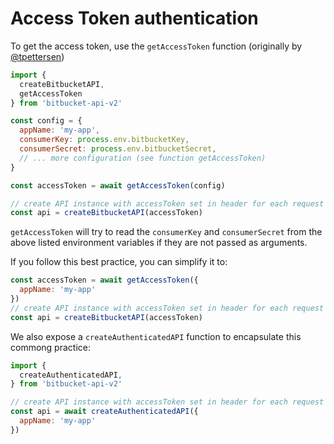 # Access Token authentication

To get the access token, use the `getAccessToken` function (originally by [@tpettersen](https://bitbucket.org/tpettersen/bitbucket-auth-token/))

```js
import {
  createBitbucketAPI,
  getAccessToken
} from 'bitbucket-api-v2'

const config = {
  appName: 'my-app',
  consumerKey: process.env.bitbucketKey,
  consumerSecret: process.env.bitbucketSecret,
  // ... more configuration (see function getAccessToken)
}

const accessToken = await getAccessToken(config)

// create API instance with accessToken set in header for each request
const api = createBitbucketAPI(accessToken)
```

`getAccessToken` will try to read the `consumerKey` and `consumerSecret` from the above listed environment variables if they are not passed as arguments.

If you follow this best practice, you can simplify it to:

```js
const accessToken = await getAccessToken({
  appName: 'my-app'
})
// create API instance with accessToken set in header for each request
const api = createBitbucketAPI(accessToken)
```

We also expose a `createAuthenticatedAPI` function to encapsulate this commong practice:

```js
import {
  createAuthenticatedAPI,
} from 'bitbucket-api-v2'

// create API instance with accessToken set in header for each request
const api = await createAuthenticatedAPI({
  appName: 'my-app'
})
```
